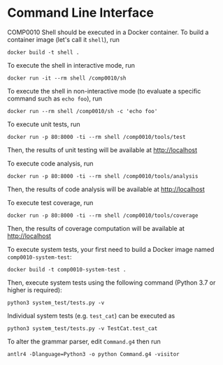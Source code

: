 # Command Line Interface

COMP0010 Shell should be executed in a Docker container. To build a container image (let's call it `shell`), run

    docker build -t shell .

To execute the shell in interactive mode, run

    docker run -it --rm shell /comp0010/sh

To execute the shell in non-interactive mode (to evaluate a specific command such as `echo foo`), run

    docker run --rm shell /comp0010/sh -c 'echo foo'

To execute unit tests, run

    docker run -p 80:8000 -ti --rm shell /comp0010/tools/test

Then, the results of unit testing will be available at [http://localhost](http://localhost)

To execute code analysis, run

    docker run -p 80:8000 -ti --rm shell /comp0010/tools/analysis

Then, the results of code analysis will be available at [http://localhost](http://localhost)

To execute test coverage, run

    docker run -p 80:8000 -ti --rm shell /comp0010/tools/coverage

Then, the results of coverage computation will be available at [http://localhost](http://localhost)

To execute system tests, your first need to build a Docker image named `comp0010-system-test`:

    docker build -t comp0010-system-test .

Then, execute system tests using the following command (Python 3.7 or higher is required):

    python3 system_test/tests.py -v

Individual system tests (e.g. `test_cat`) can be executed as

    python3 system_test/tests.py -v TestCat.test_cat

To alter the grammar parser, edit `Command.g4` then run

    antlr4 -Dlanguage=Python3 -o python Command.g4 -visitor
